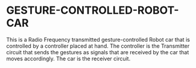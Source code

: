 # GESTURE-CONTROLLED-ROBOT-CAR
This is a Radio Frequency transmitted gesture-controlled Robot car that is controlled by a controller placed at hand. The controller is the Transmitter circuit that sends the gestures as signals that are received by the car that moves accordingly. The car is the receiver circuit.
